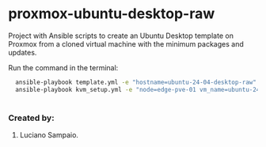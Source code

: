 # proxmox-ubuntu-desktop-raw
Project with Ansible scripts to create an Ubuntu Desktop template on Proxmox from a cloned virtual machine with the minimum packages and updates.

Run the command in the terminal:
```bash
  ansible-playbook template.yml -e "hostname=ubuntu-24-04-desktop-raw"
  ansible-playbook kvm_setup.yml -e "node=edge-pve-01 vm_name=ubuntu-24-04-desktop-raw"
```

#
### Created by:

1. Luciano Sampaio.
